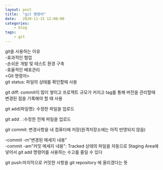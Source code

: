 ```yaml
---
layout: post
title:	"git 명령어"
date:	2020-11-15 12:00:00
categories:
    - blog
tags:
    - git
---
```

git을 사용하는 이유   
-효과적인 협업   
-손쉬운 개발 및 테스트 환경 구축   
-효율적인 배포관리   
<Git 명령어>  
git status: 파일의 상태를 확인할때 사용  

git diff: commit이 많이 쌓이고 프로젝트 규모가 커지고 tag를 통해 버전을 관리할때 변경된 점을 기록해야 할 때 사용  

git add(파일명): 수정한 파일을 업로드  

git add . :수정한 전체 파일을 업로드  

git commit: 변경사항을 내 컴퓨터에 저장(원격저장소에는 아직 반영되지 않음)  

-commit -m"변경된 메세지 내용"  
-commit -am"커밋 메세지 내용": Tracked 상태의 파일을 자동으로 Staging Area에 넣어서 git add 명령어를 사용하는 수고를 줄일 수 있다   

git push:마지막으로 커밋한 사항을 git repository 에 올리겠다는 뜻  

 
